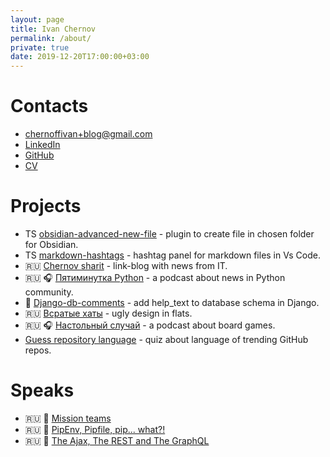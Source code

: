 ```yaml
---
layout: page
title: Ivan Chernov
permalink: /about/
private: true
date: 2019-12-20T17:00:00+03:00
---
```


# Contacts

* [chernoffivan+blog@gmail.com](mailto:chernoffivan+blog@gmail.com)
* [LinkedIn](https://www.linkedin.com/in/vanadium23)
* [GitHub](https://github.com/vanadium23)
* [CV](https://vanadium23.me/cv.pdf)

# Projects

* TS [obsidian-advanced-new-file](https://github.com/vanadium23/obsidian-advanced-new-file) - plugin to create file in chosen folder for Obsidian.
* TS [markdown-hashtags](https://github.com/vanadium23/markdown-hashtags) - hashtag panel for markdown files in Vs Code.
* 🇷🇺 [Chernov sharit](https://t.me/chernov_sharit) - link-blog with news from IT.
* 🇷🇺 🎧 [Пятиминутка Python](https://anchor.fm/fiveminutepython/) - a podcast about news in Python community.
* 🐍 [Django-db-comments](https://github.com/vanadium23/django-db-comments/) - add help_text to database schema in Django.
* 🇷🇺 [Всратые хаты](https://t.me/nastyhut) - ugly design in flats.
* 🇷🇺 🎧 [Настольный случай](https://boardcase.me/) - a podcast about board games.
* [Guess repository language](https://vanadium23.me/detect-repo-lang/) - quiz about language of trending GitHub repos.

# Speaks

* 🇷🇺 🎤 [Mission teams](https://vanadium23.me/mission-teams/)
* 🇷🇺 🎤 [PipEnv, Pipfile, pip... what?!](https://vanadium23.me/pipenv-pipfile-pip-what/)
* 🇷🇺 🎤 [The Ajax, The REST and The GraphQL](https://vanadium23.me/ajax-rest-graphql/)
